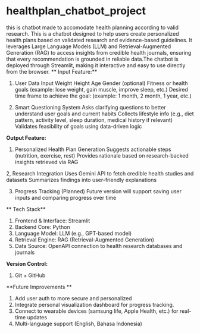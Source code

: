 # healthplan_chatbot_project
this is chatbot made to accomodate health planning according to valid research.
This is a chatbot designed to help users create personalized health plans based on validated research and evidence-based guidelines.
It leverages Large Language Models (LLM) and Retrieval-Augmented Generation (RAG) to access insights from credible health journals, ensuring that every recommendation is grounded in reliable data.The chatbot is deployed through Streamlit, making it interactive and easy to use directly from the browser.
**
Input Feature:**
1. User Data Input
Weight
Height
Age
Gender (optional)
Fitness or health goals (example: lose weight, gain muscle, improve sleep, etc.)
Desired time frame to achieve the goal: (example: 1 month, 2 month, 1 year, etc.)

2. Smart Questioning System
Asks clarifying questions to better understand user goals and current habits
Collects lifestyle info (e.g., diet pattern, activity level, sleep duration, medical history if relevant)
Validates feasibility of goals using data-driven logic

**Output Feature:**
1. Personalized Health Plan Generation
Suggests actionable steps (nutrition, exercise, rest)
Provides rationale based on research-backed insights retrieved via RAG

2, Research Integration
Uses Gemini API to fetch credible health studies and datasets
Summarizes findings into user-friendly explanations

3. Progress Tracking (Planned)
Future version will support saving user inputs and comparing progress over time

** Tech Stack**
1. Frontend & Interface: Streamlit
2. Backend Core: Python
3. Language Model: LLM (e.g., GPT-based model)
4. Retrieval Engine: RAG (Retrieval-Augmented Generation)
5. Data Source: OpenAPI connection to health research databases and journals

**Version Control:**
1. Git + GitHub

**Future Improvements
**
1. Add user auth to more secure and personalized
2. Integrate personal visualization dashboard for progress tracking.
3. Connect to wearable devices (samsung life, Apple Health, etc.) for real-time updates
4. Multi-language support (English, Bahasa Indonesia)
